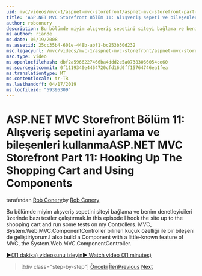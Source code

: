 ```yaml
---
uid: mvc/videos/mvc-1/aspnet-mvc-storefront/aspnet-mvc-storefront-part-11-hooking-up-the-shopping-cart-and-using-components
title: 'ASP.NET MVC Storefront Bölüm 11: Alışveriş sepeti ve bileşenlerini kullanma takma | Microsoft Docs'
author: robconery
description: Bu bölümde miyim alışveriş sepetini siteyi bağlama ve benim denetleyicileri üzerinde bazı testler çalıştırmak. MVC, th bilinen küçük özelliği ile bir bileşeni de geliştiriyorum...
ms.author: riande
ms.date: 06/19/2008
ms.assetid: 25cc35b4-601e-448b-abf1-bc253b30d232
msc.legacyurl: /mvc/videos/mvc-1/aspnet-mvc-storefront/aspnet-mvc-storefront-part-11-hooking-up-the-shopping-cart-and-using-components
msc.type: video
ms.openlocfilehash: dbf2a5966227466ba4ddd2e5a07383066054ce60
ms.sourcegitcommit: 0f1119340e4464720cfd16d0ff15764746ea1fea
ms.translationtype: MT
ms.contentlocale: tr-TR
ms.lasthandoff: 04/17/2019
ms.locfileid: "59395309"
---
```

# <a name="aspnet-mvc-storefront-part-11-hooking-up-the-shopping-cart-and-using-components"></a><span data-ttu-id="35566-104">ASP.NET MVC Storefront Bölüm 11: Alışveriş sepetini ayarlama ve bileşenleri kullanma</span><span class="sxs-lookup"><span data-stu-id="35566-104">ASP.NET MVC Storefront Part 11: Hooking Up The Shopping Cart and Using Components</span></span>

<span data-ttu-id="35566-105">tarafından [Rob Conery](https://github.com/robconery)</span><span class="sxs-lookup"><span data-stu-id="35566-105">by [Rob Conery](https://github.com/robconery)</span></span>

<span data-ttu-id="35566-106">Bu bölümde miyim alışveriş sepetini siteyi bağlama ve benim denetleyicileri üzerinde bazı testler çalıştırmak.</span><span class="sxs-lookup"><span data-stu-id="35566-106">In this episode I hook the site up to the shopping cart and run some tests on my Controllers.</span></span> <span data-ttu-id="35566-107">MVC, System.Web.MVC.ComponentController bilinen küçük özelliği ile bir bileşeni de geliştiriyorum.</span><span class="sxs-lookup"><span data-stu-id="35566-107">I also build a Component with a little-known feature of MVC, the System.Web.MVC.ComponentController.</span></span>

[<span data-ttu-id="35566-108">&#9654;(31 dakika) videosunu izleyin</span><span class="sxs-lookup"><span data-stu-id="35566-108">&#9654; Watch video (31 minutes)</span></span>](https://channel9.msdn.com/Blogs/ASP-NET-Site-Videos/aspnet-mvc-storefront-part-11-hooking-up-the-shopping-cart-and-using-components)

> [!div class="step-by-step"]
> <span data-ttu-id="35566-109">[Önceki](aspnet-mvc-storefront-part-10-shopping-cart-refactor-and-authorization.md)
> [İleri](aspnet-mvc-storefront-part-12-mocking.md)</span><span class="sxs-lookup"><span data-stu-id="35566-109">[Previous](aspnet-mvc-storefront-part-10-shopping-cart-refactor-and-authorization.md)
[Next](aspnet-mvc-storefront-part-12-mocking.md)</span></span>

